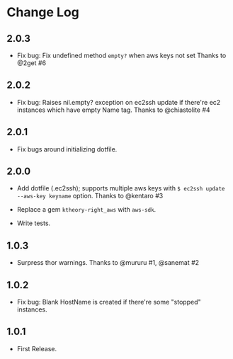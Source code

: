 # Change Log
## 2.0.3

* Fix bug: Fix undefined method `empty?` when aws keys not set
  Thanks to @2get #6

## 2.0.2

* Fix bug: Raises nil.empty? exception on ec2ssh update
  if there're ec2 instances which have empty Name tag.
  Thanks to @chiastolite #4

## 2.0.1

* Fix bugs around initializing dotfile.

## 2.0.0

* Add dotfile (.ec2ssh); supports multiple aws keys with `$ ec2ssh update --aws-key keyname` option.
  Thanks to @kentaro #3

* Replace a gem `ktheory-right_aws` with `aws-sdk`.

* Write tests.

## 1.0.3

* Surpress thor warnings. Thanks to @mururu #1, @sanemat #2

## 1.0.2

* Fix bug: Blank HostName is created if there're some "stopped" instances.

## 1.0.1

* First Release.
